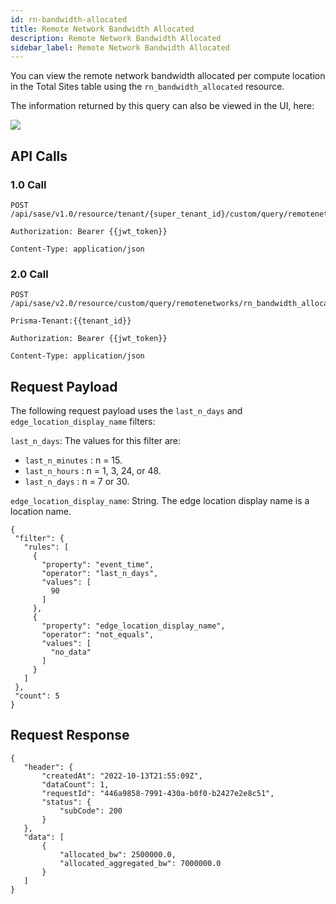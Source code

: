 ```yaml
---
id: rn-bandwidth-allocated
title: Remote Network Bandwidth Allocated
description: Remote Network Bandwidth Allocated
sidebar_label: Remote Network Bandwidth Allocated
---
```


You can view the remote network bandwidth allocated per compute location in the Total Sites table using the `rn_bandwidth_allocated` resource.

The information returned by this query can also be viewed in the UI, here:

![](/access/img/rn_bandwidth_allocated_img.png)

## API Calls

### 1.0 Call

    POST /api/sase/v1.0/resource/tenant/{super_tenant_id}/custom/query/remotenetworks/rn_bandwidth_allocated

    Authorization: Bearer {{jwt_token}}
    
    Content-Type: application/json

### 2.0 Call

    POST /api/sase/v2.0/resource/custom/query/remotenetworks/rn_bandwidth_allocated

    Prisma-Tenant:{{tenant_id}}

    Authorization: Bearer {{jwt_token}}
    
    Content-Type: application/json

## Request Payload

The following request payload uses the `last_n_days` and `edge_location_display_name` filters:

`last_n_days`: The values for this filter are:

* `last_n_minutes` : n = 15.
* `last_n_hours` : n = 1, 3, 24, or 48.
* `last_n_days` : n = 7 or 30.

`edge_location_display_name`: String. The edge location display name is a location name.


    {
     "filter": {
       "rules": [
         {
           "property": "event_time",
           "operator": "last_n_days",
           "values": [
             90
           ]
         },
         {
           "property": "edge_location_display_name",
           "operator": "not_equals",
           "values": [
             "no_data"
           ]
         }
       ]
     },
     "count": 5
    }


## Request Response

    {
       "header": {
           "createdAt": "2022-10-13T21:55:09Z",
           "dataCount": 1,
           "requestId": "446a9858-7991-430a-b0f0-b2427e2e8c51",
           "status": {
               "subCode": 200
           }
       },
       "data": [
           {
               "allocated_bw": 2500000.0,
               "allocated_aggregated_bw": 7000000.0
           }
       ]
    }

    
